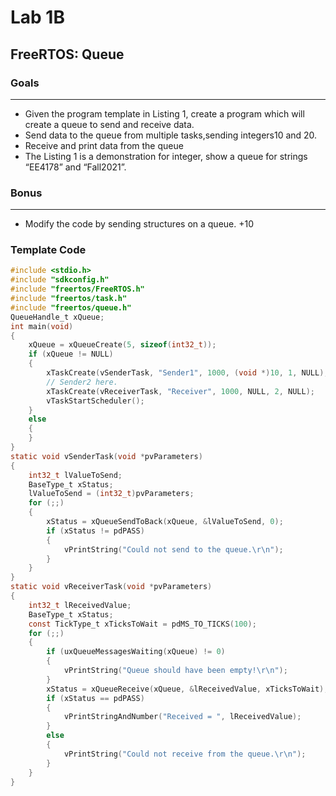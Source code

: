 # Lab 1B
## **FreeRTOS: Queue**
### **Goals**
***
* Given the program template in Listing 1, create a program which will create a queue to send and receive data.
* Send data to the queue from multiple tasks,sending integers10 and 20.
* Receive and print data from the queue
* The Listing 1 is a demonstration for integer, show a queue for strings “EE4178” and “Fall2021”.

### **Bonus**
***
* Modify the code by sending structures on a queue. +10

### **Template Code**

~~~c
#include <stdio.h>
#include "sdkconfig.h"
#include "freertos/FreeRTOS.h"
#include "freertos/task.h"
#include "freertos/queue.h"
QueueHandle_t xQueue;
int main(void)
{
    xQueue = xQueueCreate(5, sizeof(int32_t));
    if (xQueue != NULL)
    {
        xTaskCreate(vSenderTask, "Sender1", 1000, (void *)10, 1, NULL);
        // Sender2 here.
        xTaskCreate(vReceiverTask, "Receiver", 1000, NULL, 2, NULL);
        vTaskStartScheduler();
    }
    else
    {
    }
}
static void vSenderTask(void *pvParameters)
{
    int32_t lValueToSend;
    BaseType_t xStatus;
    lValueToSend = (int32_t)pvParameters;
    for (;;)
    {
        xStatus = xQueueSendToBack(xQueue, &lValueToSend, 0);
        if (xStatus != pdPASS)
        {
            vPrintString("Could not send to the queue.\r\n");
        }
    }
}
static void vReceiverTask(void *pvParameters)
{
    int32_t lReceivedValue;
    BaseType_t xStatus;
    const TickType_t xTicksToWait = pdMS_TO_TICKS(100);
    for (;;)
    {
        if (uxQueueMessagesWaiting(xQueue) != 0)
        {
            vPrintString("Queue should have been empty!\r\n");
        }
        xStatus = xQueueReceive(xQueue, &lReceivedValue, xTicksToWait);
        if (xStatus == pdPASS)
        {
            vPrintStringAndNumber("Received = ", lReceivedValue);
        }
        else
        {
            vPrintString("Could not receive from the queue.\r\n");
        }
    }
}
~~~
